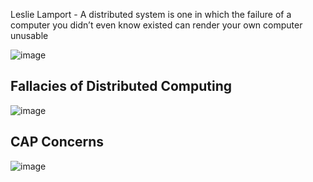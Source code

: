 Leslie Lamport - A distributed system is one in which the failure of a computer you didn’t even know existed can render your own computer unusable

![image](https://github.com/user-attachments/assets/d5a33be6-3f52-4eb6-bd81-0b6dc49834e2)


## Fallacies of Distributed Computing

![image](https://github.com/user-attachments/assets/38ac8288-6844-49b7-bea3-29ada26d8719)

## CAP Concerns
![image](https://github.com/user-attachments/assets/1d939634-8620-48c3-bc7a-11689c7af11c)










